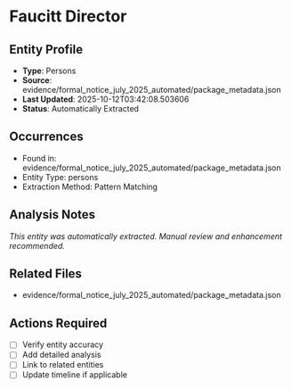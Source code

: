 # Faucitt Director

## Entity Profile
- **Type**: Persons
- **Source**: evidence/formal_notice_july_2025_automated/package_metadata.json
- **Last Updated**: 2025-10-12T03:42:08.503606
- **Status**: Automatically Extracted

## Occurrences
- Found in: evidence/formal_notice_july_2025_automated/package_metadata.json
- Entity Type: persons
- Extraction Method: Pattern Matching

## Analysis Notes
*This entity was automatically extracted. Manual review and enhancement recommended.*

## Related Files
- evidence/formal_notice_july_2025_automated/package_metadata.json

## Actions Required
- [ ] Verify entity accuracy
- [ ] Add detailed analysis
- [ ] Link to related entities
- [ ] Update timeline if applicable
